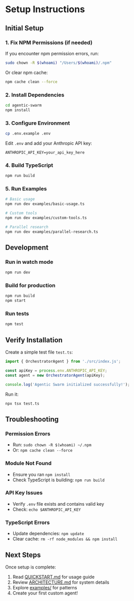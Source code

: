 # Setup Instructions

## Initial Setup

### 1. Fix NPM Permissions (if needed)

If you encounter npm permission errors, run:

```bash
sudo chown -R $(whoami) "/Users/$(whoami)/.npm"
```

Or clear npm cache:

```bash
npm cache clean --force
```

### 2. Install Dependencies

```bash
cd agentic-swarm
npm install
```

### 3. Configure Environment

```bash
cp .env.example .env
```

Edit `.env` and add your Anthropic API key:

```
ANTHROPIC_API_KEY=your_api_key_here
```

### 4. Build TypeScript

```bash
npm run build
```

### 5. Run Examples

```bash
# Basic usage
npm run dev examples/basic-usage.ts

# Custom tools
npm run dev examples/custom-tools.ts

# Parallel research
npm run dev examples/parallel-research.ts
```

## Development

### Run in watch mode
```bash
npm run dev
```

### Build for production
```bash
npm run build
npm start
```

### Run tests
```bash
npm test
```

## Verify Installation

Create a simple test file `test.ts`:

```typescript
import { OrchestratorAgent } from './src/index.js';

const apiKey = process.env.ANTHROPIC_API_KEY;
const agent = new OrchestratorAgent(apiKey);

console.log('Agentic Swarm initialized successfully!');
```

Run it:
```bash
npx tsx test.ts
```

## Troubleshooting

### Permission Errors
- Run: `sudo chown -R $(whoami) ~/.npm`
- Or: `npm cache clean --force`

### Module Not Found
- Ensure you ran `npm install`
- Check TypeScript is building: `npm run build`

### API Key Issues
- Verify `.env` file exists and contains valid key
- Check: `echo $ANTHROPIC_API_KEY`

### TypeScript Errors
- Update dependencies: `npm update`
- Clear cache: `rm -rf node_modules && npm install`

## Next Steps

Once setup is complete:
1. Read [QUICKSTART.md](./QUICKSTART.md) for usage guide
2. Review [ARCHITECTURE.md](./ARCHITECTURE.md) for system details
3. Explore [examples/](./examples/) for patterns
4. Create your first custom agent!

